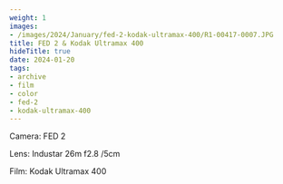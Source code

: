 ```yaml
---
weight: 1
images:
- /images/2024/January/fed-2-kodak-ultramax-400/R1-00417-0007.JPG
title: FED 2 & Kodak Ultramax 400
hideTitle: true
date: 2024-01-20
tags:
- archive
- film
- color
- fed-2
- kodak-ultramax-400
---
```


Camera: FED 2

Lens: Industar 26m f2.8 /5cm

Film: Kodak Ultramax 400